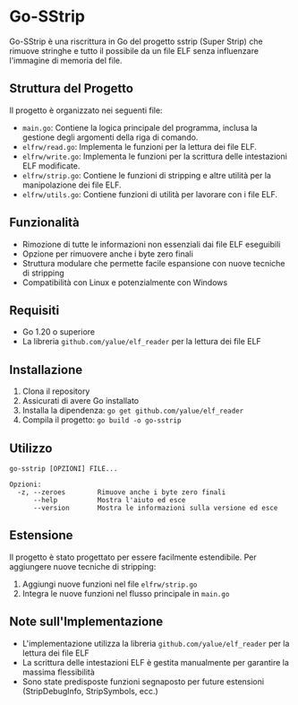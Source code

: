 # Go-SStrip

Go-SStrip è una riscrittura in Go del progetto sstrip (Super Strip) che rimuove stringhe e tutto il possibile da un file ELF senza influenzare l'immagine di memoria del file.

## Struttura del Progetto

Il progetto è organizzato nei seguenti file:

- `main.go`: Contiene la logica principale del programma, inclusa la gestione degli argomenti della riga di comando.
- `elfrw/read.go`: Implementa le funzioni per la lettura dei file ELF.
- `elfrw/write.go`: Implementa le funzioni per la scrittura delle intestazioni ELF modificate.
- `elfrw/strip.go`: Contiene le funzioni di stripping e altre utilità per la manipolazione dei file ELF.
- `elfrw/utils.go`: Contiene funzioni di utilità per lavorare con i file ELF.

## Funzionalità

- Rimozione di tutte le informazioni non essenziali dai file ELF eseguibili
- Opzione per rimuovere anche i byte zero finali
- Struttura modulare che permette facile espansione con nuove tecniche di stripping
- Compatibilità con Linux e potenzialmente con Windows

## Requisiti

- Go 1.20 o superiore
- La libreria `github.com/yalue/elf_reader` per la lettura dei file ELF

## Installazione

1. Clona il repository
2. Assicurati di avere Go installato
3. Installa la dipendenza: `go get github.com/yalue/elf_reader`
4. Compila il progetto: `go build -o go-sstrip`

## Utilizzo

```
go-sstrip [OPZIONI] FILE...

Opzioni:
  -z, --zeroes        Rimuove anche i byte zero finali
      --help          Mostra l'aiuto ed esce
      --version       Mostra le informazioni sulla versione ed esce
```

## Estensione

Il progetto è stato progettato per essere facilmente estendibile. Per aggiungere nuove tecniche di stripping:

1. Aggiungi nuove funzioni nel file `elfrw/strip.go`
2. Integra le nuove funzioni nel flusso principale in `main.go`

## Note sull'Implementazione

- L'implementazione utilizza la libreria `github.com/yalue/elf_reader` per la lettura dei file ELF
- La scrittura delle intestazioni ELF è gestita manualmente per garantire la massima flessibilità
- Sono state predisposte funzioni segnaposto per future estensioni (StripDebugInfo, StripSymbols, ecc.)
